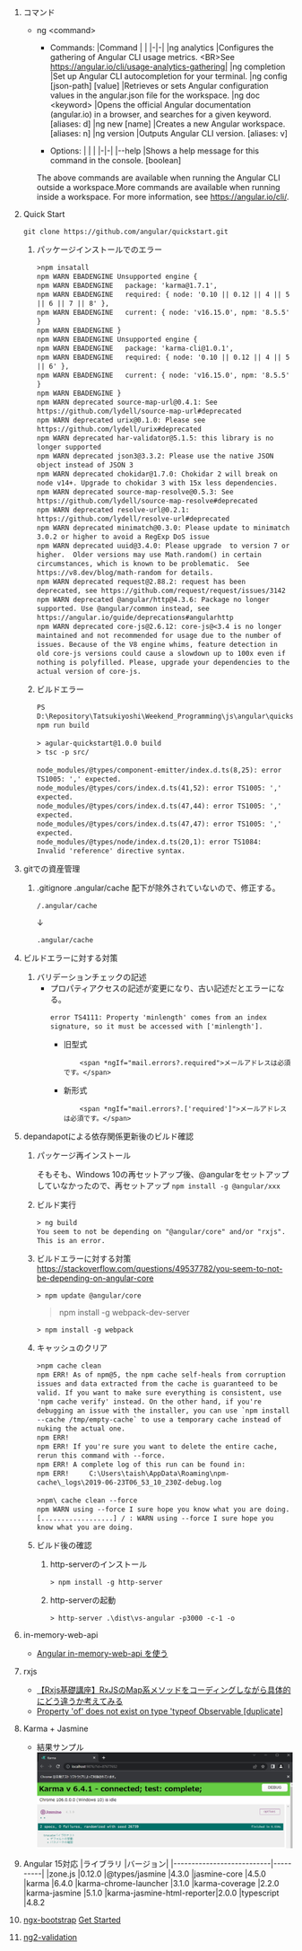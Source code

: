 1.  コマンド
    *   ng &lt;command&gt;
        - Commands:
            |Command | |
            |-|-|
            |ng analytics                  |Configures the gathering of Angular CLI usage metrics. &lt;BR&gt;See https://angular.io/cli/usage-analytics-gathering|
            |ng completion                 |Set up Angular CLI autocompletion for your terminal.
            |ng config [json-path] [value] |Retrieves or sets Angular configuration values in the angular.json file for the workspace.
            |ng doc &lt;keyword&gt;              |Opens the official Angular documentation (angular.io) in a browser, and searches for a given keyword.  [aliases: d]
            |ng new [name]                 |Creates a new Angular workspace.  [aliases: n]
            |ng version                    |Outputs Angular CLI version.  [aliases: v]

        - Options:
            | | |
            |-|-|
            |--help  |Shows a help message for this command in the console.  [boolean]

        The above commands are available when running the Angular CLI outside a workspace.More commands are available when running inside a workspace.
        For more information, see https://angular.io/cli/.

1.  Quick Start
    ```
    git clone https://github.com/angular/quickstart.git
    ```
    1.  パッケージインストールでのエラー 
        ```
        >npm insatall
        npm WARN EBADENGINE Unsupported engine {
        npm WARN EBADENGINE   package: 'karma@1.7.1',
        npm WARN EBADENGINE   required: { node: '0.10 || 0.12 || 4 || 5 || 6 || 7 || 8' },
        npm WARN EBADENGINE   current: { node: 'v16.15.0', npm: '8.5.5' }
        npm WARN EBADENGINE }
        npm WARN EBADENGINE Unsupported engine {
        npm WARN EBADENGINE   package: 'karma-cli@1.0.1',
        npm WARN EBADENGINE   required: { node: '0.10 || 0.12 || 4 || 5 || 6' },
        npm WARN EBADENGINE   current: { node: 'v16.15.0', npm: '8.5.5' }
        npm WARN EBADENGINE }
        npm WARN deprecated source-map-url@0.4.1: See https://github.com/lydell/source-map-url#deprecated
        npm WARN deprecated urix@0.1.0: Please see https://github.com/lydell/urix#deprecated
        npm WARN deprecated har-validator@5.1.5: this library is no longer supported
        npm WARN deprecated json3@3.3.2: Please use the native JSON object instead of JSON 3
        npm WARN deprecated chokidar@1.7.0: Chokidar 2 will break on node v14+. Upgrade to chokidar 3 with 15x less dependencies.
        npm WARN deprecated source-map-resolve@0.5.3: See https://github.com/lydell/source-map-resolve#deprecated
        npm WARN deprecated resolve-url@0.2.1: https://github.com/lydell/resolve-url#deprecated
        npm WARN deprecated minimatch@0.3.0: Please update to minimatch 3.0.2 or higher to avoid a RegExp DoS issue
        npm WARN deprecated uuid@3.4.0: Please upgrade  to version 7 or higher.  Older versions may use Math.random() in certain circumstances, which is known to be problematic.  See https://v8.dev/blog/math-random for details.
        npm WARN deprecated request@2.88.2: request has been deprecated, see https://github.com/request/request/issues/3142    
        npm WARN deprecated @angular/http@4.3.6: Package no longer supported. Use @angular/common instead, see https://angular.io/guide/deprecations#angularhttp
        npm WARN deprecated core-js@2.6.12: core-js@<3.4 is no longer maintained and not recommended for usage due to the number of issues. Because of the V8 engine whims, feature detection in old core-js versions could cause a slowdown up to 100x even if nothing is polyfilled. Please, upgrade your dependencies to the actual version of core-js.
        ```
    1.  ビルドエラー
        ```
        PS D:\Repository\Tatsukiyoshi\Weekend_Programming\js\angular\quickstart> npm run build

        > agular-quickstart@1.0.0 build
        > tsc -p src/

        node_modules/@types/component-emitter/index.d.ts(8,25): error TS1005: ',' expected.
        node_modules/@types/cors/index.d.ts(41,52): error TS1005: ',' expected.
        node_modules/@types/cors/index.d.ts(47,44): error TS1005: ',' expected.
        node_modules/@types/cors/index.d.ts(47,47): error TS1005: ',' expected.
        node_modules/@types/node/index.d.ts(20,1): error TS1084: Invalid 'reference' directive syntax.
        ```

1.  gitでの資産管理
    1.  .gitignore
        .angular/cache 配下が除外されていないので、修正する。
        ```
        /.angular/cache
        ```
        ↓
        ```
        .angular/cache
        ```

1.  ビルドエラーに対する対策
    1.  バリデーションチェックの記述
        *   プロパティアクセスの記述が変更になり、古い記述だとエラーになる。
            ```
            error TS4111: Property 'minlength' comes from an index signature, so it must be accessed with ['minlength'].
            ```
            *   旧型式
                ```
                    <span *ngIf="mail.errors?.required">メールアドレスは必須です。</span>
                ```
            *   新形式
                ```
                    <span *ngIf="mail.errors?.['required']">メールアドレスは必須です。</span>
                ```

1.  depandapotによる依存関係更新後のビルド確認

    1.  パッケージ再インストール <BR />

        そもそも、Windows 10の再セットアップ後、@angularをセットアップしていなかったので、再セットアップ
            ```
            npm install -g @angular/xxx
            ```

    1.  ビルド実行
        ```
        > ng build
        You seem to not be depending on "@angular/core" and/or "rxjs". This is an error.
        ```

    1.  ビルドエラーに対する対策
        https://stackoverflow.com/questions/49537782/you-seem-to-not-be-depending-on-angular-core
        ```
        > npm update @angular/core
        ```
        > npm install -g webpack-dev-server
        ```
        > npm install -g webpack
        ```
    1.  キャッシュのクリア
        ```
        >npm cache clean
        npm ERR! As of npm@5, the npm cache self-heals from corruption issues and data extracted from the cache is guaranteed to be valid. If you want to make sure everything is consistent, use 'npm cache verify' instead. On the other hand, if you're debugging an issue with the installer, you can use `npm install --cache /tmp/empty-cache` to use a temporary cache instead of nuking the actual one.
        npm ERR!
        npm ERR! If you're sure you want to delete the entire cache, rerun this command with --force.
        npm ERR! A complete log of this run can be found in:
        npm ERR!     C:\Users\taish\AppData\Roaming\npm-cache\_logs\2019-06-23T06_53_10_230Z-debug.log

        >npm\ cache clean --force
        npm WARN using --force I sure hope you know what you are doing.
        [..................] / : WARN using --force I sure hope you know what you are doing.                                    
        ```

    1.  ビルド後の確認
        1.  http-serverのインストール
            ```
            > npm install -g http-server
            ```
        1.  http-serverの起動
            ```
            > http-server .\dist\vs-angular -p3000 -c-1 -o
            ```
1.  in-memory-web-api
    -   [Angular in-memory-web-api を使う](https://watermargin.net/programming/angular/in-memory-web-api/)

1.  rxjs
    -   [【Rxjs基礎講座】RxJSのMap系メソッドをコーディングしながら具体的にどう違うか考えてみる](https://deep.tacoskingdom.com/blog/53)
    -   [Property 'of' does not exist on type 'typeof Observable [duplicate]](https://stackoverflow.com/questions/38067580/property-of-does-not-exist-on-type-typeof-observable)

1.  Karma + Jasmine
    -   結果サンプル
        ![パイプのテスト](../images/angular/pipe-param-test.png)

1.  Angular 15対応
    |ライブラリ                  |バージョン|
    |---------------------------|----------|
    |zone.js                    |0.12.0
    |@types/jasmine             |4.3.0
    |jasmine-core               |4.5.0
    |karma                      |6.4.0
    |karma-chrome-launcher      |3.1.0
    |karma-coverage             |2.2.0
    |karma-jasmine              |5.1.0
    |karma-jasmine-html-reporter|2.0.0
    |typescript                 |4.8.2

1.  [ngx-bootstrap](https://valor-software.com/ngx-bootstrap)
    [Get Started](https://valor-software.com/ngx-bootstrap/#/documentation#getting-started)

1.  [ng2-validation](https://github.com/yuyang041060120/ng2-validation)

